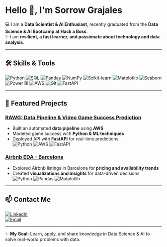 # Hello 👋, I'm Sorrow Grajales

💻 I am a **Data Scientist & AI Enthusiast**, recently graduated from the **Data Science & AI Bootcamp at Hack a Boss**.  
✨ I am **resilient, a fast learner, and passionate about technology and data analysis**.  

---

## 🛠 Skills & Tools

![Python](https://img.shields.io/badge/-Python-3776AB?style=for-the-badge&logo=python&logoColor=white)
![SQL](https://img.shields.io/badge/-SQL-00758F?style=for-the-badge&logo=mysql&logoColor=white)
![Pandas](https://img.shields.io/badge/-Pandas-150458?style=for-the-badge)
![NumPy](https://img.shields.io/badge/-NumPy-013243?style=for-the-badge)
![Scikit-learn](https://img.shields.io/badge/-Scikit--Learn-F7931E?style=for-the-badge)
![Matplotlib](https://img.shields.io/badge/-Matplotlib-F8766D?style=for-the-badge)
![Seaborn](https://img.shields.io/badge/-Seaborn-4C72B0?style=for-the-badge)
![Power BI](https://img.shields.io/badge/-PowerBI-F2C811?style=for-the-badge&logo=power-bi&logoColor=white)
![AWS](https://img.shields.io/badge/-AWS-232F3E?style=for-the-badge&logo=amazon-aws&logoColor=white)
![Git](https://img.shields.io/badge/-Git-F05032?style=for-the-badge&logo=git&logoColor=white)
![FastAPI](https://img.shields.io/badge/-FastAPI-009688?style=for-the-badge)

---

## 📂 Featured Projects

### [RAWG: Data Pipeline & Video Game Success Prediction](https://github.com/SfromtheAbyss/Proyecto-RAWG)
- Built an automated **data pipeline** using **AWS**  
- Modeled game success with **Python & ML techniques**  
- Deployed API with **FastAPI** for real-time predictions  
![Python](https://img.shields.io/badge/-Python-3776AB?style=for-the-badge) ![AWS](https://img.shields.io/badge/-AWS-232F3E?style=for-the-badge) ![FastAPI](https://img.shields.io/badge/-FastAPI-009688?style=for-the-badge)

### [Airbnb EDA - Barcelona](https://github.com/SfromtheAbyss/airbnb-barcelona-eda)  
- Explored Airbnb listings in Barcelona for **pricing and availability trends**  
- Created **visualizations and insights** for data-driven decisions  
![Python](https://img.shields.io/badge/-Python-3776AB?style=for-the-badge) ![Pandas](https://img.shields.io/badge/-Pandas-150458?style=for-the-badge) ![Matplotlib](https://img.shields.io/badge/-Matplotlib-F8766D?style=for-the-badge)

---

## 📫 Contact Me

[![LinkedIn](https://img.shields.io/badge/-LinkedIn-0A66C2?style=for-the-badge&logo=linkedin&logoColor=white)](https://www.linkedin.com/in/sforsorrow)  
[![Email](https://img.shields.io/badge/-Email-D14836?style=for-the-badge&logo=gmail&logoColor=white)](mailto:sforsorrow@outlook.com)

---

✨ **My Goal:** Learn, apply, and share knowledge in Data Science & AI to solve real-world problems with data.
